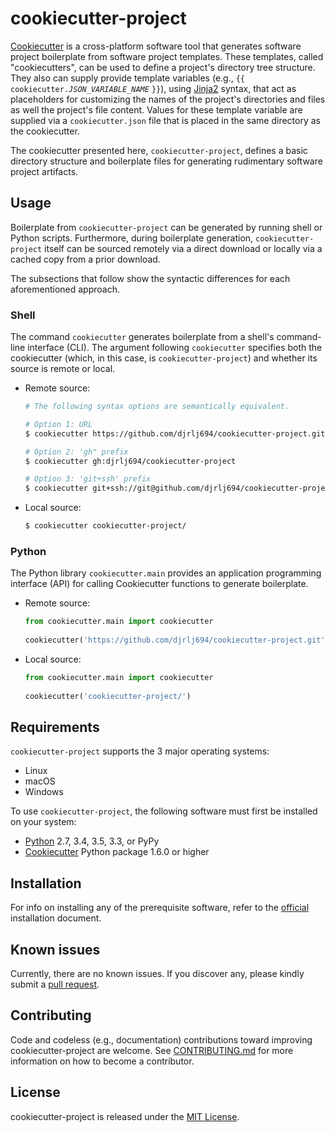 # cookiecutter-project

[Cookiecutter](https://github.com/audreyr/cookiecutter) is a cross-platform software tool that generates software project boilerplate from software project templates.  These templates, called "cookiecutters", can be used to define a project's directory tree structure.  They also can supply provide template variables (e.g., `{{` `cookiecutter.`*`JSON_VARIABLE_NAME`* `}}`), using [Jinja2](http://jinja.pocoo.org/docs/2.10/) syntax, that act as placeholders for customizing the names of the project's directories and files as well the project's file content.  Values for these template variable are supplied via a `cookiecutter.json` file that is placed in the same directory as the cookiecutter.

The cookiecutter presented here, `cookiecutter-project`, defines a basic directory structure and boilerplate files for generating rudimentary software project artifacts.

## Usage

Boilerplate from `cookiecutter-project` can be generated by running shell or Python scripts.  Furthermore, during boilerplate generation, `cookiecutter-project` itself can be sourced remotely via a direct download or locally via a cached copy from a prior download.

The subsections that follow show the syntactic differences for each aforementioned approach.

### Shell

The command `cookiecutter` generates boilerplate from a shell's command-line interface (CLI).  The argument following `cookiecutter` specifies both the cookiecutter (which, in this case, is `cookiecutter-project`) and whether its source is remote or local.

* Remote source:

    ```sh
    # The following syntax options are semantically equivalent.
    
    # Option 1: URL
    $ cookiecutter https://github.com/djrlj694/cookiecutter-project.git
    
    # Option 2: 'gh" prefix
    $ cookiecutter gh:djrlj694/cookiecutter-project
    
    # Option 3: 'git+ssh' prefix
    $ cookiecutter git+ssh://git@github.com/djrlj694/cookiecutter-project.git
    ```

* Local source:

    ```sh
    $ cookiecutter cookiecutter-project/
    ```

### Python

The Python library `cookiecutter.main` provides an application programming interface (API) for calling Cookiecutter functions to generate boilerplate.

* Remote source:

    ```python
    from cookiecutter.main import cookiecutter
       
    cookiecutter('https://github.com/djrlj694/cookiecutter-project.git')
    ```
    
* Local source:

    ```python
    from cookiecutter.main import cookiecutter
       
    cookiecutter('cookiecutter-project/')
    ```
    
## Requirements

`cookiecutter-project` supports the 3 major operating systems:

* Linux
* macOS
* Windows

To use `cookiecutter-project`, the following software must first be installed on your system:

* [Python](https://www.python.org/downloads/) 2.7, 3.4, 3.5, 3.3, or PyPy
* [Cookiecutter](https://github.com/audreyr/cookiecutter) Python package 1.6.0 or higher

## Installation

For info on installing any of the prerequisite software, refer to the [official](https://cookiecutter.readthedocs.io/en/latest/installation.html) installation document.

## Known issues

Currently, there are no known issues.  If you discover any, please kindly submit a [pull request](.github/CONTRIBUTING.md).

## Contributing

Code and codeless (e.g., documentation) contributions toward improving cookiecutter-project are welcome. See [CONTRIBUTING.md](.github/CONTRIBUTING.md) for more information on how to become a contributor.

## License

cookiecutter-project is released under the [MIT License](LICENSE.md).
